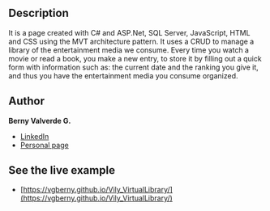 ## Description
It is a page created with C# and ASP.Net, SQL Server, JavaScript, HTML and CSS using the MVT architecture pattern. It uses a CRUD to manage a library of the entertainment 
media we consume. Every time you watch a movie or read a book, you make a new entry, to store it by filling out a quick form with information such as: the current date and 
the ranking you give it, and thus you have the entertainment media you consume organized.

## Author
**Berny Valverde G.**

* [LinkedIn](linkedin.com/in/vgberny/)
* [Personal page](https://vgberny.pythonanywhere.com)

## See the live example
- [https://vgberny.github.io/Vily_VirtualLibrary/](https://vgberny.github.io/Vily_VirtualLibrary/)
